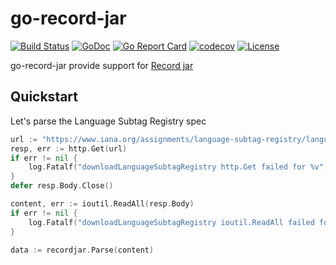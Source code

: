 # go-record-jar

[![Build Status](https://travis-ci.com/Xuanwo/go-record-jar.svg?branch=master)](https://travis-ci.com/Xuanwo/go-record-jar)
[![GoDoc](https://godoc.org/github.com/Xuanwo/go-record-jar?status.svg)](https://godoc.org/github.com/Xuanwo/go-record-jar)
[![Go Report Card](https://goreportcard.com/badge/github.com/Xuanwo/go-record-jar)](https://goreportcard.com/report/github.com/Xuanwo/go-record-jar)
[![codecov](https://codecov.io/gh/Xuanwo/go-record-jar/branch/master/graph/badge.svg)](https://codecov.io/gh/Xuanwo/go-record-jar)
[![License](https://img.shields.io/badge/license-apache%20v2-blue.svg)](https://github.com/Xuanwo/go-record-jar/blob/master/LICENSE)

go-record-jar provide support for [Record jar](https://tools.ietf.org/html/draft-phillips-record-jar-01)

## Quickstart

Let's parse the Language Subtag Registry spec

```go
url := "https://www.iana.org/assignments/language-subtag-registry/language-subtag-registry"
resp, err := http.Get(url)
if err != nil {
    log.Fatalf("downloadLanguageSubtagRegistry http.Get failed for %v", err)
}
defer resp.Body.Close()

content, err := ioutil.ReadAll(resp.Body)
if err != nil {
    log.Fatalf("downloadLanguageSubtagRegistry ioutil.ReadAll failed for %v", err)
}

data := recordjar.Parse(content)
```